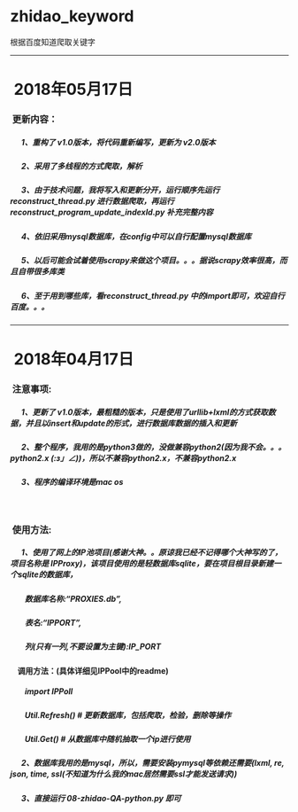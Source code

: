 # zhidao_keyword
根据百度知道爬取关键字
*********************************
  2018年05月17日
=
###  更新内容：
#####  &nbsp;&nbsp;&nbsp;&nbsp;&nbsp;&nbsp;1、重构了 v1.0版本，将代码重新编写，更新为 v2.0版本
#####  &nbsp;&nbsp;&nbsp;&nbsp;&nbsp;&nbsp;2、采用了多线程的方式爬取，解析
#####  &nbsp;&nbsp;&nbsp;&nbsp;&nbsp;&nbsp;3、由于技术问题，我将写入和更新分开，运行顺序先运行reconstruct_thread.py 进行数据爬取，再运行reconstruct_program_update_indexId.py 补充完整内容
#####  &nbsp;&nbsp;&nbsp;&nbsp;&nbsp;&nbsp;4、依旧采用mysql数据库，在config中可以自行配置mysql数据库
#####  &nbsp;&nbsp;&nbsp;&nbsp;&nbsp;&nbsp;5、以后可能会试着使用scrapy来做这个项目。。。据说scrapy效率很高，而且自带很多库类
#####  &nbsp;&nbsp;&nbsp;&nbsp;&nbsp;&nbsp;6、至于用到哪些库，看reconstruct_thread.py 中的import即可，欢迎自行百度。。。

*********************************
  2018年04月17日
=
###  注意事项:
#####  &nbsp;&nbsp;&nbsp;&nbsp;&nbsp;&nbsp;1、更新了 v1.0版本，最粗糙的版本，只是使用了urllib+lxml的方式获取数据，并且以insert和update的形式，进行数据库数据的插入和更新</br >
#####  &nbsp;&nbsp;&nbsp;&nbsp;&nbsp;&nbsp;2、整个程序，我用的是python3做的，没做兼容python2(因为我不会。。。python2.x _(:з」∠)_)，所以不兼容python2.x，不兼容python2.x</br >
#####  &nbsp;&nbsp;&nbsp;&nbsp;&nbsp;&nbsp;3、程序的编译环境是mac os</br>
    
###  使用方法:
#####  &nbsp;&nbsp;&nbsp;&nbsp;&nbsp;&nbsp;1、使用了网上的IP池项目(感谢大神。。原谅我已经不记得哪个大神写的了，项目名称是 IPProxy)，该项目使用的是轻数据库sqlite，要在项目根目录新建一个sqlite的数据库，
#####  &nbsp;&nbsp;&nbsp;&nbsp;&nbsp;&nbsp;&nbsp;&nbsp;数据库名称:“PROXIES.db”,
#####  &nbsp;&nbsp;&nbsp;&nbsp;&nbsp;&nbsp;&nbsp;&nbsp;表名:“IPPORT”,
#####  &nbsp;&nbsp;&nbsp;&nbsp;&nbsp;&nbsp;&nbsp;&nbsp;列(只有一列,不要设置为主键):IP_PORT
####   &nbsp;&nbsp;&nbsp;&nbsp;调用方法：(具体详细见IPPool中的readme)
#####  &nbsp;&nbsp;&nbsp;&nbsp;&nbsp;&nbsp;&nbsp;&nbsp;import IPPoll
#####  &nbsp;&nbsp;&nbsp;&nbsp;&nbsp;&nbsp;&nbsp;&nbsp;Util.Refresh() # 更新数据库，包括爬取，检验，删除等操作
#####  &nbsp;&nbsp;&nbsp;&nbsp;&nbsp;&nbsp;&nbsp;&nbsp;Util.Get()  # 从数据库中随机抽取一个ip进行使用
#####  &nbsp;&nbsp;&nbsp;&nbsp;&nbsp;&nbsp;2、数据库我用的是mysql，所以，需要安装pymysql等依赖还需要(lxml, re, json, time, ssl(不知道为什么我的mac居然需要ssl才能发送请求))
#####  &nbsp;&nbsp;&nbsp;&nbsp;&nbsp;&nbsp;3、直接运行 08-zhidao-QA-python.py 即可
